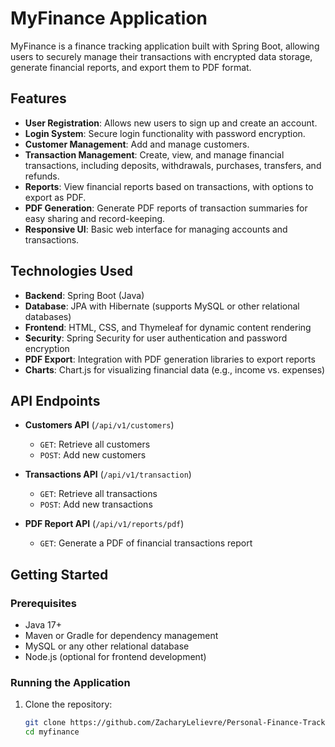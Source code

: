 # MyFinance Application

MyFinance is a finance tracking application built with Spring Boot, allowing users to securely manage their transactions with encrypted data storage, generate financial reports, and export them to PDF format.

## Features

- **User Registration**: Allows new users to sign up and create an account.
- **Login System**: Secure login functionality with password encryption.
- **Customer Management**: Add and manage customers.
- **Transaction Management**: Create, view, and manage financial transactions, including deposits, withdrawals, purchases, transfers, and refunds.
- **Reports**: View financial reports based on transactions, with options to export as PDF.
- **PDF Generation**: Generate PDF reports of transaction summaries for easy sharing and record-keeping.
- **Responsive UI**: Basic web interface for managing accounts and transactions.

## Technologies Used

- **Backend**: Spring Boot (Java)
- **Database**: JPA with Hibernate (supports MySQL or other relational databases)
- **Frontend**: HTML, CSS, and Thymeleaf for dynamic content rendering
- **Security**: Spring Security for user authentication and password encryption
- **PDF Export**: Integration with PDF generation libraries to export reports
- **Charts**: Chart.js for visualizing financial data (e.g., income vs. expenses)

## API Endpoints

- **Customers API** (`/api/v1/customers`)
  - `GET`: Retrieve all customers
  - `POST`: Add new customers

- **Transactions API** (`/api/v1/transaction`)
  - `GET`: Retrieve all transactions
  - `POST`: Add new transactions

- **PDF Report API** (`/api/v1/reports/pdf`)
  - `GET`: Generate a PDF of financial transactions report

## Getting Started

### Prerequisites

- Java 17+
- Maven or Gradle for dependency management
- MySQL or any other relational database
- Node.js (optional for frontend development)

### Running the Application

1. Clone the repository:
   ```bash
   git clone https://github.com/ZacharyLelievre/Personal-Finance-Tracker.git
   cd myfinance
